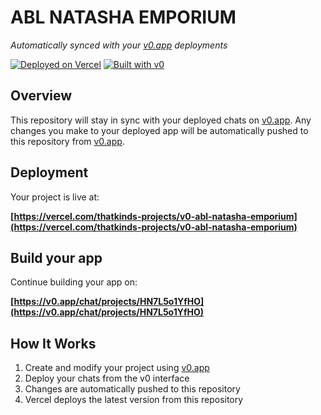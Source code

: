 # ABL NATASHA EMPORIUM 

*Automatically synced with your [v0.app](https://v0.app) deployments*

[![Deployed on Vercel](https://img.shields.io/badge/Deployed%20on-Vercel-black?style=for-the-badge&logo=vercel)](https://vercel.com/thatkinds-projects/v0-abl-natasha-emporium)
[![Built with v0](https://img.shields.io/badge/Built%20with-v0.app-black?style=for-the-badge)](https://v0.app/chat/projects/HN7L5o1YfHO)

## Overview

This repository will stay in sync with your deployed chats on [v0.app](https://v0.app).
Any changes you make to your deployed app will be automatically pushed to this repository from [v0.app](https://v0.app).

## Deployment

Your project is live at:

**[https://vercel.com/thatkinds-projects/v0-abl-natasha-emporium](https://vercel.com/thatkinds-projects/v0-abl-natasha-emporium)**

## Build your app

Continue building your app on:

**[https://v0.app/chat/projects/HN7L5o1YfHO](https://v0.app/chat/projects/HN7L5o1YfHO)**

## How It Works

1. Create and modify your project using [v0.app](https://v0.app)
2. Deploy your chats from the v0 interface
3. Changes are automatically pushed to this repository
4. Vercel deploys the latest version from this repository
